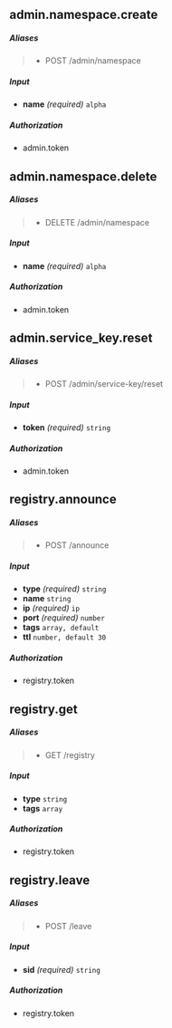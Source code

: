 
## admin.namespace.create

##### Aliases 
> - POST /admin/namespace

##### Input 
 - **name** *(required)*  `alpha`

##### Authorization 
 - admin.token



## admin.namespace.delete

##### Aliases 
> - DELETE /admin/namespace

##### Input 
 - **name** *(required)*  `alpha`

##### Authorization 
 - admin.token



## admin.service_key.reset

##### Aliases 
> - POST /admin/service-key/reset

##### Input 
 - **token** *(required)*  `string`

##### Authorization 
 - admin.token



## registry.announce

##### Aliases 
> - POST /announce

##### Input 
 - **type** *(required)*  `string`
 - **name**  `string`
 - **ip** *(required)*  `ip`
 - **port** *(required)*  `number`
 - **tags**  `array, default `
 - **ttl**  `number, default 30`

##### Authorization 
 - registry.token



## registry.get

##### Aliases 
> - GET /registry

##### Input 
 - **type**  `string`
 - **tags**  `array`

##### Authorization 
 - registry.token



## registry.leave

##### Aliases 
> - POST /leave

##### Input 
 - **sid** *(required)*  `string`

##### Authorization 
 - registry.token


